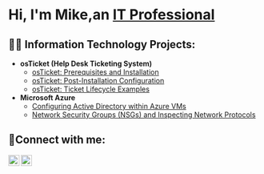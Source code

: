 <h1> Hi, I'm Mike,an <a href=https://www.linkedin.com/in/michael-castillo-652a3614a/>IT Professional</a></h1>

<h2>👨‍💻 Information Technology Projects:</h2>

- <b>osTicket (Help Desk Ticketing System)</b>
  - [osTicket: Prerequisites and Installation](https://github.com/mike305miami/osticket-prereqs)
  - [osTicket: Post-Installation Configuration](https://github.com/mike305miami/post-install-config)
  - [osTicket: Ticket Lifecycle Examples](https://github.com/mike305miami/ticket-lifecycle)
- <b>Microsoft Azure</b>
  - [Configuring Active Directory within Azure VMs](https://github.com/mike305miami/Configuring-Active-Directory-within-Azure-VMs)
  - [Network Security Groups (NSGs) and Inspecting Network Protocols](https://github.com/mike305miami/Network-Security-Groups-and-Inspecting-Network-Protocols)

<h2>🤳Connect with me:</h2>

[<img align="left" alt="michael-castillo | LinkedIn" width="22px" src="https://cdn.jsdelivr.net/npm/simple-icons@v3/icons/linkedin.svg" />][linkedin]
[<img align="left" alt="Josh | Instagram" width="22px" src="https://cdn.jsdelivr.net/npm/simple-icons@v3/icons/instagram.svg" />][instagram]

[instagram]: https://www.instagram.com/sr5_mike305
[linkedin]: https://www.linkedin.com/in/michael-castillo-652a3614a/
